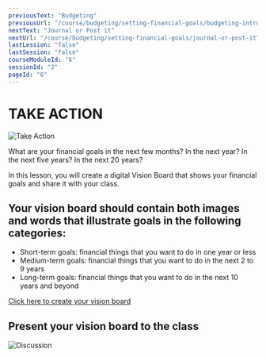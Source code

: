 ```yaml
---
previousText: "Budgeting"
previousUrl: "/course/budgeting/setting-financial-goals/budgeting-intro"
nextText: "Journal or Post it"
nextUrl: "/course/budgeting/setting-financial-goals/journal-or-post-it"
lastLession: "false"
lastSession: "false"
courseModuleId: "6"
sessionId: "2"
pageId: "6"
---
```



# TAKE ACTION
![Take Action](/assets/img/take-action.jpg)

What are your financial goals in the next few months? In the next year? In the next five years? In the next 20 years?

In this lesson, you will create a digital Vision Board that shows your financial goals and share it with your class. 

## Your vision board should contain both images and words that illustrate goals in the following categories:

- Short-term goals: financial things that you want to do in one year or less
- Medium-term goals: financial things that you want to do in the next 2 to 9 years
- Long-term goals: financial things that you want to do in the next 10 years and beyond


[Click here to create your vision board](https://jamboard.google.com/d/13_keizrwCVA8uWBApeTaOrxHSIJpzJ03Ozy3zCLEO-g/copy)


## Present your vision board to the class

![Discussion](/assets/img/lets-talk-about-it.png)